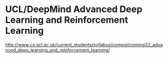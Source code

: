 # UCL/DeepMind Advanced Deep Learning and Reinforcement Learning

http://www.cs.ucl.ac.uk/current_students/syllabus/compgi/compgi22_advanced_deep_learning_and_reinforcement_learning/
